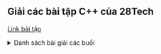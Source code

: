 ## Giải các bài tập C++ của 28Tech
[Link bài tập](https://drive.google.com/drive/folders/1hEFjBBe-KM7ZQNqE0dXOMFygeApnZ5CJ)

<details>
<summary>Danh sách bài giải các buổi</summary>
  
[Buổi 1](./buoi_1.md)  
[Buổi 2](./buoi_2.md)  
[Buổi 3](./buoi_3.md)  
[Buổi 4](./buoi_4.md)  

</details>

